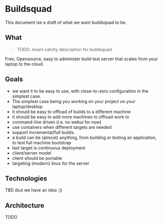 # Buildsquad
This document ise a draft of what we want buildsquad to be.


## What
> TODO: insert catchy description for buildsquad

Free, Opensource, easy to administer build test server that scales from your laptop to the cloud.


## Goals

- we want it to be easy to use, with close-to-zero configuration in the simplest case.
- The simplest case being you working on your project on your laptop/desktop
- it should be easy to offload of builds to a different machine
- it should be easy to add more machines to offload work to
- command-line driven (i.e. no webui for now)
- use containers when different targets are needed
- support incremental/full builds.
- a build can be (almost) anything, from building or testing an application, to test full machine bootstrap
- last target is continuous deployment
- client/server model
- client should be portable
- targeting (modern) linux for the server


## Technologies
TBD (but we have an idea ;))

## Architecture

TODO

